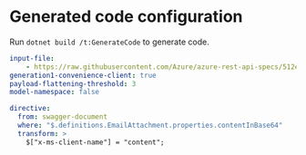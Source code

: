# Generated code configuration

Run `dotnet build /t:GenerateCode` to generate code.

``` yaml
input-file:
    - https://raw.githubusercontent.com/Azure/azure-rest-api-specs/512e966e15cd8e6ffd756279971c478702f4e19e/specification/communication/data-plane/Email/stable/2023-03-31/CommunicationServicesEmail.json
generation1-convenience-client: true
payload-flattening-threshold: 3
model-namespace: false

directive:
  from: swagger-document
  where: "$.definitions.EmailAttachment.properties.contentInBase64"
  transform: >
    $["x-ms-client-name"] = "content";
```
